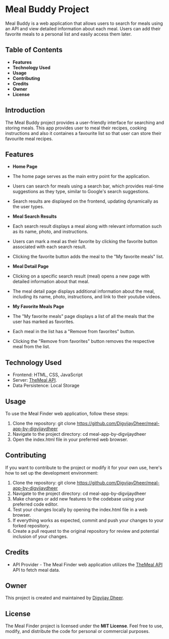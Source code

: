 # Meal Buddy Project

Meal Buddy is a web application that allows users to search for meals using an API and view detailed information about each meal. Users can add their favorite meals to a personal list and easily access them later.

## Table of Contents

- **Features**
- **Technology Used**
- **Usage**
- **Contributing**
- **Credits**
- **Owner**
- **License**

## Introduction

The Meal Buddy project provides a user-friendly interface for searching and storing meals. This app provides user to meal their recipes, cooking instructions and also it containes a favourite list so that user can store their favourite meal recipes.

## Features

- **Home Page**
- The home page serves as the main entry point for the application.
- Users can search for meals using a search bar, which provides real-time suggestions as they type, similar to Google's search suggestions.
- Search results are displayed on the frontend, updating dynamically as the user types.

- **Meal Search Results**
- Each search result displays a meal along with relevant information such as its name, photo, and instructions.
- Users can mark a meal as their favorite by clicking the favorite button associated with each search result.
- Clicking the favorite button adds the meal to the "My favorite meals" list.

- **Meal Detail Page**
- Clicking on a specific search result (meal) opens a new page with detailed information about that meal.
- The meal detail page displays additional information about the meal, including its name, photo, instructions, and link to their youtube videos.

- **My Favorite Meals Page**
- The "My favorite meals" page displays a list of all the meals that the user has marked as favorites.
- Each meal in the list has a "Remove from favorites" button.
- Clicking the "Remove from favorites" button removes the respective meal from the list.

## Technology Used

- Frontend: HTML, CSS, JavaScript
- Server: [TheMeal API](https://www.themealdb.com/api.php).
- Data Persistence: Local Storage

## Usage

To use the Meal Finder web application, follow these steps:

1. Clone the repository: git clone https://github.com/DigvijayDheer/meal-app-by-digvijaydheer
2. Navigate to the project directory: cd meal-app-by-digvijaydheer
3. Open the index.html file in your preferred web browser.

## Contributing

If you want to contribute to the project or modify it for your own use, here's how to set up the development environment:

1. Clone the repository: git clone https://github.com/DigvijayDheer/meal-app-by-digvijaydheer
2. Navigate to the project directory: cd meal-app-by-digvijaydheer
3. Make changes or add new features to the codebase using your preferred code editor.
4. Test your changes locally by opening the index.html file in a web browser.
5. If everything works as expected, commit and push your changes to your forked repository.
6. Create a pull request to the original repository for review and potential inclusion of your changes.

## Credits

- API Provider - The Meal Finder web application utilizes the [TheMeal API](https://www.themealdb.com/api.php) API to fetch meal data.

## Owner

This project is created and maintained by [Digvijay Dheer](https://github.com/DigvijayDheer/meal-app-by-digvijaydheer).

## License

The Meal Finder project is licensed under the **MIT License**. Feel free to use, modify, and distribute the code for personal or commercial purposes.

